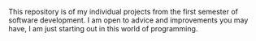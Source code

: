 This repository is of my individual projects from the first semester of software development.
I am open to advice and improvements you may have, I am just starting out in this world of programming.
